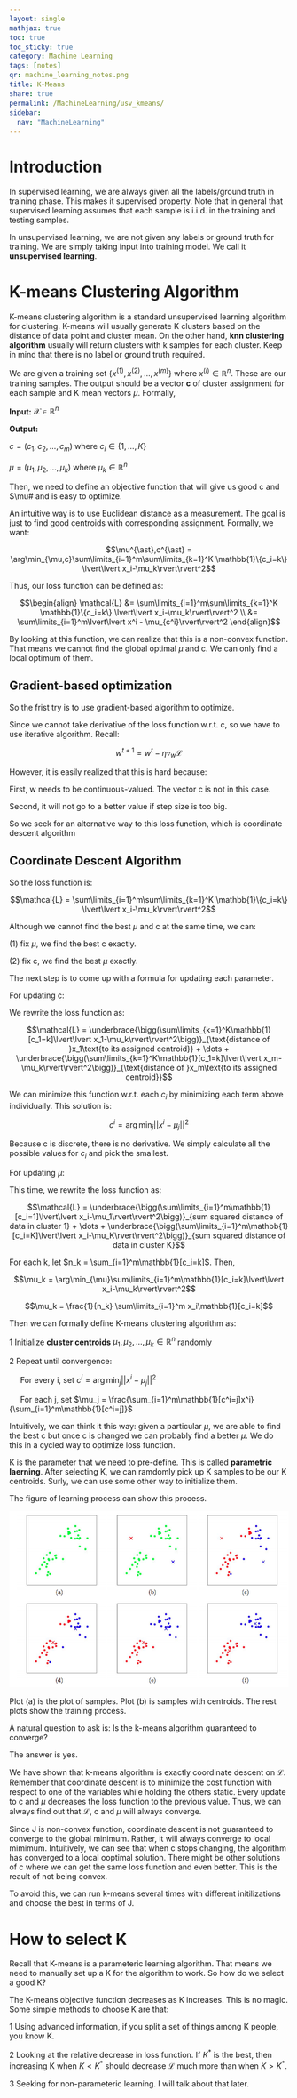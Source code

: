 ```yaml
---
layout: single
mathjax: true
toc: true
toc_sticky: true
category: Machine Learning
tags: [notes]
qr: machine_learning_notes.png
title: K-Means
share: true
permalink: /MachineLearning/usv_kmeans/
sidebar:
  nav: "MachineLearning"
---
```


# Introduction

In supervised learning, we are always given all the labels/ground truth in training phase. This makes it supervised property. Note that in general that supervised learning assumes that each sample is i.i.d. in the training and testing samples. 

In unsupervised learning, we are not given any labels or ground truth for training. We are simply taking input into training model. We call it **unsupervised learning**. 

# K-means Clustering Algorithm

K-means clustering algorithm is a standard unsupervised learning algorithm for clustering. K-means will usually generate K clusters based on the distance of data point and cluster mean. On the other hand, **knn clustering algorithm** usually will return clusters with k samples for each cluster. Keep in mind that there is no label or ground truth required. 

We are given a training set $\{x^{(1)},x^{(2)},\dots,x^{(m)}\}$ where $x^{(i)}\in \mathbb{R}^n$. These are our training samples. The output should be a vector **c** of cluster assignment for each sample and K mean vectors $\mu$. Formally,

**Input:** $\mathcal{X}\in \mathbb{R}^n$

**Output:** 

$c=(c_1,c_2,\dots,c_m)$ where $c_i\in\{1,\dots,K\}$

$\mu=(\mu_1,\mu_2,\dots,\mu_k)$ where $\mu_k\in\mathbb{R}^n$

Then, we need to define an objective function that will give us good c and $\mu# and is easy to optimize. 

An intuitive way is to use Euclidean distance as a measurement. The goal is just to find good centroids with corresponding assignment. Formally, we want:

$$\mu^{\ast},c^{\ast} = \arg\min_{\mu,c}\sum\limits_{i=1}^m\sum\limits_{k=1}^K \mathbb{1}\{c_i=k\} \lvert\lvert x_i-\mu_k\rvert\rvert^2$$

Thus, our loss function can be defined as:

$$\begin{align}
\mathcal{L} &= \sum\limits_{i=1}^m\sum\limits_{k=1}^K \mathbb{1}\{c_i=k\} \lvert\lvert x_i-\mu_k\rvert\rvert^2 \\
&= \sum\limits_{i=1}^m\lvert\lvert x^i - \mu_{c^i}\rvert\rvert^2
\end{align}$$

By looking at this function, we can realize that this is a non-convex function. That means we cannot find the global optimal $\mu$ and c. We can only find a local optimum of them. 

## Gradient-based optimization

So the frist try is to use gradient-based algorithm to optimize.

Since we cannot take derivative of the loss function w.r.t. c, so we have to use iterative algorithm. Recall:

$$w^{t+1} = w^t - \eta\triangledown_w\mathcal{L}$$

However, it is easily realized that this is hard because:

First, w needs to be continuous-valued. The vector c is not in this case.

Second, it will not go to a better value if step size is too big. 

So we seek for an alternative way to this loss function, which is coordinate descent algorithm

## Coordinate Descent Algorithm

So the loss function is:

$$\mathcal{L} = \sum\limits_{i=1}^m\sum\limits_{k=1}^K \mathbb{1}\{c_i=k\} \lvert\lvert x_i-\mu_k\rvert\rvert^2$$

Although we cannot find the best $\mu$ and c at the same time, we can:

(1) fix $\mu$, we find the best c exactly.

(2) fix c, we find the best $\mu$ exactly. 

The next step is to come up with a formula for updating each parameter. 

For updating c:

We rewrite the loss function as:

$$\mathcal{L} = \underbrace{\bigg(\sum\limits_{k=1}^K\mathbb{1}[c_1=k]\lvert\lvert x_1-\mu_k\rvert\rvert^2\bigg)}_{\text{distance of }x_1\text{to its assigned centroid}} + \dots + \underbrace{\bigg(\sum\limits_{k=1}^K\mathbb{1}[c_1=k]\lvert\lvert x_m-\mu_k\rvert\rvert^2\bigg)}_{\text{distance of }x_m\text{to its assigned centroid}}$$

We can minimize this function w.r.t. each $c_i$ by minimizing each term above individually. This solution is:

$$c^i = \arg\min_j\lvert\lvert x^i - \mu_j\rvert\rvert^2$$

Because c is discrete, there is no derivative. We simply calculate all the possible values for $c_i$ and pick the smallest. 

For updating $\mu$:

This time, we rewrite the loss function as:

$$\mathcal{L} = \underbrace{\bigg(\sum\limits_{i=1}^m\mathbb{1}[c_i=1]\lvert\lvert x_i-\mu_1\rvert\rvert^2\bigg)}_{sum squared distance of data in cluster 1} + \dots + \underbrace{\bigg(\sum\limits_{i=1}^m\mathbb{1}[c_i=K]\lvert\lvert x_i-\mu_K\rvert\rvert^2\bigg)}_{sum squared distance of data in cluster K}$$

For each k, let $n_k = \sum_{i=1}^m\mathbb{1}[c_i=k]$. Then,

$$\mu_k = \arg\min_{\mu}\sum\limits_{i=1}^m\mathbb{1}[c_i=k]\lvert\lvert x_i-\mu_k\rvert\rvert^2$$

$$\mu_k = \frac{1}{n_k} \sum\limits_{i=1}^m x_i\mathbb{1}[c_i=k]$$

Then we can formally define K-means clustering algorithm as:

1 Initialize **cluster centroids** $\mu_1,\mu_2,\dots,\mu_k\in \mathbb{R}^n$ randomly

2 Repeat until convergence:

&nbsp;&nbsp;&nbsp;&nbsp; For every i, set $c^i = \arg\min_j\lvert\lvert x^i - \mu_j\rvert\rvert^2$

&nbsp;&nbsp;&nbsp;&nbsp; For each j, set $\mu_j = \frac{\sum_{i=1}^m\mathbb{1}[c^i=j]x^i}{\sum_{i=1}^m\mathbb{1}[c^i=j]}$

Intuitively, we can think it this way: given a particular $\mu$, we are able to find the best c but once c is changed we can probably find a better $\mu$. We do this in a cycled way to optimize loss function. 

K is the parameter that we need to pre-define. This is called **parametric laerning**. After selecting K, we can ramdomly pick up K samples to be our K centroids. Surly, we can use some other way to initialize them. 

The figure of learning process can show this process. 

![K Means](/images/cs229_usv_keams.png)

Plot (a) is the plot of samples. Plot (b) is samples with centroids. The rest plots show the training process. 

A natural question to ask is: Is the k-means algorithm guaranteed to converge?

The answer is yes. 

We have shown that k-means algorithm is exactly coordinate descent on $\mathcal{L}$. Remember that coordinate descent is to minimize the cost function with respect to one of the variables while holding the others static. Every update to c and $\mu$ decreases the loss function to the previous value. Thus, we can always find out that $\mathcal{L}$, c and $\mu$ will always converge. 

Since J is non-convex function, coordinate descent is not guaranteed to converge to the global minimum. Rather, it will always converge to local mimimum. Intuitively, we can see that when c stops changing, the algorithm has converged to a local ooptimal solution. There might be other solutions of c where we can get the same loss function and even better. This is the reault of not being convex. 

To avoid this, we can run k-means several times with different initilizations and choose the best in terms of J. 

# How to select K

Recall that K-means is a parameteric learning algorithm. That means we need to manually set up a K for the algorithm to work. So how do we select a good K?

The K-means objective function decreases as K increases. This is no magic. Some simple methods to choose K are that:

1 Using advanced information, if you split a set of things among K people, you know K. 

2 Looking at the relative decrease in loss function. If $K^{\ast}$ is the best, then increasing K when $K<K^{\ast}$ should decrease $\mathcal{L}$ much more than when $K>K^{\ast}$.

3 Seeking for non-parameteric learning. I will talk about that later. 


